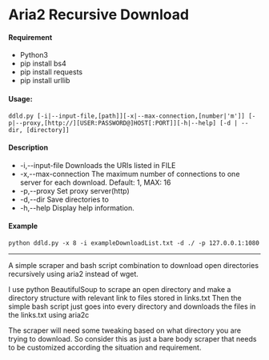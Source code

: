 # Aria2 Recursive Download
#### Requirement

- Python3
- pip install bs4
- pip install requests
- pip install urllib

#### Usage: 

```ddld.py [-i|--input-file,[path]][-x|--max-connection,[number|'m']] [-p|--proxy,[http://][USER:PASSWORD@]HOST[:PORT]][-h|--help] [-d | --dir, [directory]]```

#### Description

- -i,--input-file         Downloads the URIs listed in FILE
- -x,--max-connection     The maximum number of connections to one server for each download. Default: 1, MAX: 16
- -p,--proxy              Set proxy server(http)
- -d,--dir                Save directories to
- -h,--help               Display help information.



#### Example

   ```python ddld.py -x 8 -i exampleDownloadList.txt -d ./ -p 127.0.0.1:1080```





---



A simple scraper and bash script combination to download open directories recursively using aria2 instead of wget.

I use python BeautifulSoup to scrape an open directory and make a directory structure with relevant link to files stored in links.txt
Then the simple bash script just goes into every directory and downloads the files in the links.txt using aria2c

The scraper will need some tweaking based on what directory you are trying to download.
So consider this as just a bare body scraper that needs to be customized according the situation and requirement.
